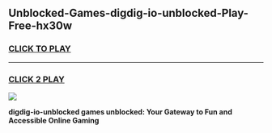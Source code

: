 
## Unblocked-Games-digdig-io-unblocked-Play-Free-hx30w
<h3>
<a href="https://premium76.site?title=digdig-io-unblocked&ref=20M">CLICK TO PLAY</a></h3>
<hr>

<h3>
<a href="https://premium76.site?title=digdig-io-unblocked&ref=20M">CLICK 2 PLAY</a>
  
</h3>

<a href="https://premium76.site?title=digdig-io-unblocked&ref=19M"><img src="https://clearcache.store/games.png"></a>


**digdig-io-unblocked games unblocked: Your Gateway to Fun and Accessible Online Gaming**
